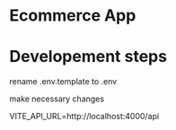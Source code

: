 # Ecommerce App

# Developement steps

rename .env.template to .env

make necessary changes

VITE_API_URL=http://localhost:4000/api